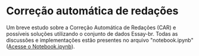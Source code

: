 # Correção automática de redações

Um breve estudo sobre a Correção Automática de Redações (CAR) e possíveis soluções utilizando o conjunto de dados Essay-br. Todas as discussões e implementações estão presentes no arquivo "notebook.ipynb" ([Acesse o Notebook.ipynb](https://github.com/rafaelviniciusoliveira/Correcao-automatica-de-redacoes/blob/main/notebook.ipynb)). 

